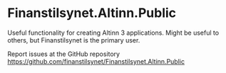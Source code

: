 # Finanstilsynet.Altinn.Public

Useful functionality for creating Altinn 3 applications. Might be useful to
others, but Finanstilsynet is the primary user.

Report issues at the GitHub repository https://github.com/finanstilsynet/Finanstilsynet.Altinn.Public
